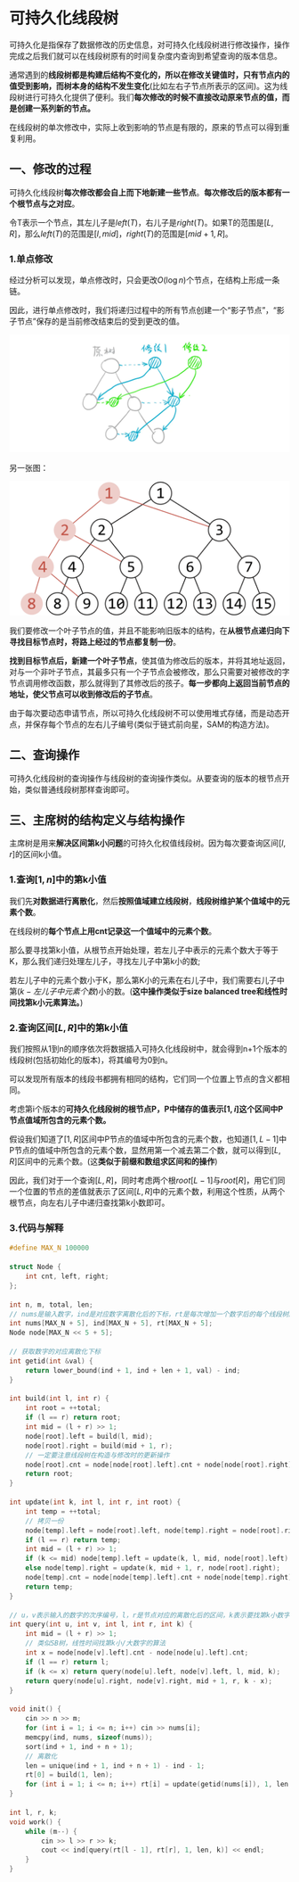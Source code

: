 # 可持久化线段树

可持久化是指保存了数据修改的历史信息，对可持久化线段树进行修改操作，操作完成之后我们就可以在线段树原有的时间复杂度内查询到希望查询的版本信息。

通常遇到的**线段树都是构建后结构不变化的，所以在修改关键值时，只有节点内的值受到影响，而树本身的结构不发生变化**(比如左右子节点所表示的区间)。这为线段树进行可持久化提供了便利。我们**每次修改的时候不直接改动原来节点的值，而是创建一系列新的节点。**

在线段树的单次修改中，实际上收到影响的节点是有限的，原来的节点可以得到重复利用。



## 一、修改的过程

可持久化线段树**每次修改都会自上而下地新建一些节点**。**每次修改后的版本都有一个根节点与之对应**。

令T表示一个节点，其左儿子是$left(T)$，右儿子是$right(T)$。如果T的范围是$[L,R]$，那么$left(T)$的范围是$[l,mid]$，$right(T)$的范围是$[mid+1,R]$。

### 1.单点修改

经过分析可以发现，单点修改时，只会更改$O(\log n)$个节点，在结构上形成一条链。

因此，进行单点修改时，我们将递归过程中的所有节点创建一个“影子节点”，“影子节点”保存的是当前修改结束后的受到更改的值。

![img](webp)

另一张图：

![img](persistent-seg.png)

我们要修改一个叶子节点的值，并且不能影响旧版本的结构，在**从根节点递归向下寻找目标节点时，将路上经过的节点都复制一份**。

**找到目标节点后，新建一个叶子节点**，使其值为修改后的版本，并将其地址返回，对与一个非叶子节点，其最多只有一个子节点会被修改，那么只需要对被修改的字节点调用修改函数，那么就得到了其修改后的孩子。**每一步都向上返回当前节点的地址，使父节点可以收到修改后的子节点**。

由于每次要动态申请节点，所以可持久化线段树不可以使用堆式存储，而是动态开点，并保存每个节点的左右儿子编号(类似于链式前向星，SAM的构造方法)。



## 二、查询操作

可持久化线段树的查询操作与线段树的查询操作类似。从要查询的版本的根节点开始，类似普通线段树那样查询即可。



## 三、主席树的结构定义与结构操作

主席树是用来**解决区间第k小问题**的可持久化权值线段树。因为每次要查询区间$[l,r]$的区间k小值。

### 1.查询$[1,n]$中的第k小值

我们先**对数据进行离散化**，然后**按照值域建立线段树**，**线段树维护某个值域中的元素个数**。

在线段树的**每个节点上用cnt记录这一个值域中的元素个数**。

那么要寻找第k小值，从根节点开始处理，若左儿子中表示的元素个数大于等于K，那么我们递归处理左儿子，寻找左儿子中第k小的数;

若左儿子中的元素个数小于K，那么第K小的元素在右儿子中，我们需要右儿子中第$(k-左儿子中元素个数)$小的数。(**这中操作类似于size balanced tree和线性时间找第k小元素算法。**)



### 2.查询区间$[L,R]$中的第k小值

我们按照从1到n的顺序依次将数据插入可持久化线段树中，就会得到n+1个版本的线段树(包括初始化的版本)，将其编号为0到n。

可以发现所有版本的线段书都拥有相同的结构，它们同一个位置上节点的含义都相同。

考虑第i个版本的**可持久化线段树的根节点P，P中储存的值表示$[1,i]$这个区间中P节点值域所包含的元素个数。**

假设我们知道了$[1,R]$区间中P节点的值域中所包含的元素个数，也知道$[1,L-1]$中P节点的值域中所包含的元素个数，显然用第一个减去第二个数，就可以得到$[L,R]$区间中的元素个数。(这**类似于前缀和数组求区间和的操作**)

因此，我们对于一个查询$[L,R]$，同时考虑两个根$root[L-1]$与$root[R]$，用它们同一个位置的节点的差值就表示了区间$[L,R]$中的元素个数，利用这个性质，从两个根节点，向左右儿子中递归查找第k小数即可。



### 3.代码与解释

```c++
#define MAX_N 100000

struct Node {
    int cnt, left, right;
};

int n, m, total, len;
// nums是输入数字，ind是对应数字离散化后的下标，rt是每次增加一个数字后的每个线段树历史版本的根节点
int nums[MAX_N + 5], ind[MAX_N + 5], rt[MAX_N + 5];
Node node[MAX_N << 5 + 5];

// 获取数字的对应离散化下标
int getid(int &val) {
    return lower_bound(ind + 1, ind + len + 1, val) - ind; 
}

int build(int l, int r) {
    int root = ++total;
    if (l == r) return root;
    int mid = (l + r) >> 1;
    node[root].left = build(l, mid);
    node[root].right = build(mid + 1, r);
    // 一定要注意线段树在构造与修改时的更新操作
    node[root].cnt = node[node[root].left].cnt + node[node[root].right].cnt;
    return root;
}

int update(int k, int l, int r, int root) {
    int temp = ++total;
    // 拷贝一份
    node[temp].left = node[root].left, node[temp].right = node[root].right, node[temp].cnt = node[root].cnt + 1;
    if (l == r) return temp;
    int mid = (l + r) >> 1;
    if (k <= mid) node[temp].left = update(k, l, mid, node[root].left);
    else node[temp].right = update(k, mid + 1, r, node[root].right);
    node[temp].cnt = node[node[temp].left].cnt + node[node[temp].right].cnt;
    return temp;
}

// u，v表示输入的数字的次序编号，l，r是节点对应的离散化后的区间，k表示要找第k小数字
int query(int u, int v, int l, int r, int k) {
    int mid = (l + r) >> 1;
    // 类似SB树，线性时间找第k小/大数字的算法
    int x = node[node[v].left].cnt - node[node[u].left].cnt;
    if (l == r) return l;
    if (k <= x) return query(node[u].left, node[v].left, l, mid, k);
    return query(node[u].right, node[v].right, mid + 1, r, k - x);
}

void init() {
    cin >> n >> m;
    for (int i = 1; i <= n; i++) cin >> nums[i];
    memcpy(ind, nums, sizeof(nums));
    sort(ind + 1, ind + n + 1);
    // 离散化
    len = unique(ind + 1, ind + n + 1) - ind - 1;
    rt[0] = build(1, len);
    for (int i = 1; i <= n; i++) rt[i] = update(getid(nums[i]), 1, len, rt[i - 1]);
}

int l, r, k;
void work() {
    while (m--) {
        cin >> l >> r >> k;
        cout << ind[query(rt[l - 1], rt[r], 1, len, k)] << endl;
    }
}
```



